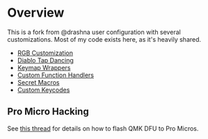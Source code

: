 # Overview

This is a fork from @drashna user configuration with several customizations.  Most of my code exists here, as it's heavily shared.

* [RGB Customization](readme_rgb.md)
* [Diablo Tap Dancing](readme_tap_dance.md)
* [Keymap Wrappers](readme_wrappers.md)
* [Custom Function Handlers](readme_handlers.md)
* [Secret Macros](readme_secrets.md)
* [Custom Keycodes](readme_keycodes.md)


## Pro Micro Hacking

See [this thread](https://www.reddit.com/r/olkb/comments/8sxgzb/replace_pro_micro_bootloader_with_qmk_dfu/) for details on how to flash QMK DFU to Pro Micros. 
